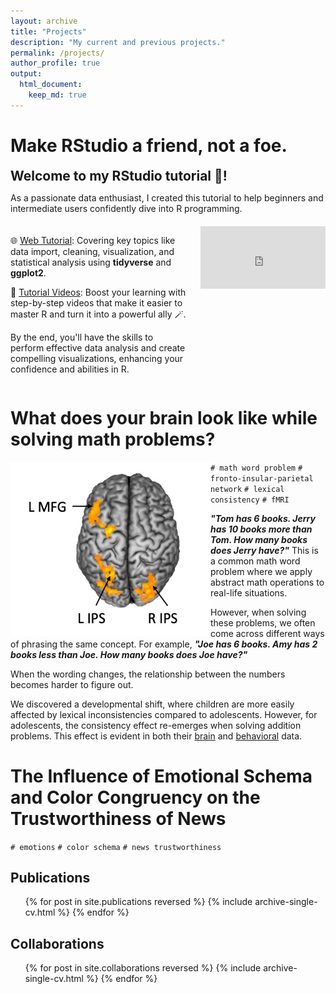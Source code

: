 ```yaml
---
layout: archive
title: "Projects"
description: "My current and previous projects."
permalink: /projects/
author_profile: true
output: 
  html_document:
    keep_md: true
---
```

# Make RStudio a friend, not a foe.

<!-- 最上方的介紹 -->
<div style="margin-bottom: 20px;">
  <h2 style="margin: 0;">Welcome to my RStudio tutorial 🎉!</h2>
  <p>As a passionate data enthusiast, I created this tutorial to help beginners and intermediate users confidently dive into R programming.</p>
</div>

<!-- 左右排列的區塊 -->
<div style="display: flex; align-items: flex-start;">
  <!-- 左邊內容 -->
  <div style="flex: 1; padding-right: 20px;">
    <p>🌐 <a href="https://cocoyamo.github.io/R_tutorials/">Web Tutorial</a>: Covering key topics like data import, cleaning, visualization, and statistical analysis using <strong>tidyverse</strong> and <strong>ggplot2</strong>.</p>
    <p>🎥 <a href="https://www.youtube.com/playlist?list=PLrnPgbLdSy7czQs7mrJNR9XQxH75OjvcU">Tutorial Videos</a>: Boost your learning with step-by-step videos that make it easier to master R and turn it into a powerful ally 🪄.</p>
    <p>By the end, you'll have the skills to perform effective data analysis and create compelling visualizations, enhancing your confidence and abilities in R.</p>
  </div>
  <!-- 右邊影片 -->
  <div style="flex: 0 0 auto; text-align: right;">
    <iframe width="200" height="100" src="https://www.youtube.com/embed/nQcVh9_infA" frameborder="0" allow="accelerometer; autoplay; clipboard-write; encrypted-media; gyroscope; picture-in-picture" allowfullscreen></iframe>
  </div>
</div>




# What does your brain look like while solving math problems?

<img align="left" width="320" src='/images/wholebrain_interaction.jpg'>

`# math word problem` `# fronto-insular-parietal network` `# lexical consistency` `# fMRI` 


***"Tom has 6 books. Jerry has 10 books more than Tom. How many books does Jerry have?"*** This is a common math word problem where we apply abstract math operations to real-life situations.

However, when solving these problems, we often come across different ways of phrasing the same concept. For example, ***"Joe has 6 books. Amy has 2 books **less** than Joe. How many books does Joe have?"***

When the wording changes, the relationship between the numbers becomes harder to figure out.

We discovered a developmental shift, where children are more easily affected by lexical inconsistencies compared to adolescents. However, for adolescents, the consistency effect re-emerges when solving addition problems. This effect is evident in both their [brain](https://cocoyamo.github.io/publications/2024-04-15-age-related_differences_in_brain_responses_in_mathematical_problem-solving_among_children_and_adolescents)  and [behavioral](https://cocoyamo.github.io/publications/2022-10-15-development-of-operation-specific-lexical-consistency-effect-in-arithmetic-word-problem-solving) data.


# The Influence of Emotional Schema and Color Congruency on the Trustworthiness of News

`# emotions` `# color schema` `# news trustworthiness`



Publications
-----
  <ul>{% for post in site.publications reversed %}
    {% include archive-single-cv.html %}
  {% endfor %}</ul>

Collaborations
-----
  <ul>{% for post in site.collaborations reversed %}
    {% include archive-single-cv.html %}
  {% endfor %}</ul>
